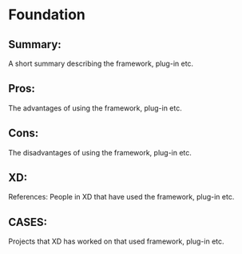 Foundation
======================

## Summary:

A short summary describing the framework, plug-in etc.

## Pros:

The advantages of using the framework, plug-in etc.

## Cons:

The disadvantages of using the framework, plug-in etc.

## XD:

References: People in XD that have used the framework, plug-in etc.

## CASES:

Projects that XD has worked on that used framework, plug-in etc.
